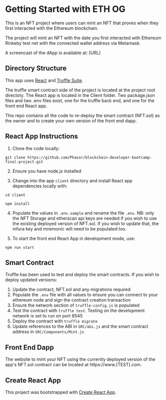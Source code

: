 # Getting Started with ETH OG

This is an NFT project where users can mint an NFT that proves when they first interacted with the Ethereum blockchain.

The project will mint an NFT with the date you first interacted with Ethereum Rinkeby test net with the connected wallet address via Metamask.



A screencast of the dApp is available at: [URL]

## Directory Structure

This app uses [React](https://reactjs.org/) and [Truffle Suite](https://trufflesuite.com/).

The truffle smart contract side of the project is located at the project root directoty. The React app is located in the Client folder. Two package.json files and two .env files exist, one for the truffle back end, and one for the front end React app.

This repo contains all the code to re-deploy the smart contract (NFT.sol) as the owner and to create your own version of the front end dapp.


## React App Instructions

1. Clone the code locally: 

`git clone https://github.com/Phasor/blockchain-developer-bootcamp-final-project.git`

2. Ensure you have node.js installed

3. Change into the app `client` directory and install React app dependencies locally with:

`cd client`

`npm install`

4. Populate the values in `.env.sample` and rename the file `.env`. NB: only the NFT Storage and etherscan api keys are needed if you wish to use the existing deployed version of NFT.sol. If you wish to update that, the infura key and mnemonic will need to be populated too.

5. To start the front end React App in development mode, use:

`npm run start`

## Smart Contract

Truffle has been used to test and deploy the smart contracts. If you wish to deploy updated versions:
1. Update the contract, NFT.sol and any migrations required
2. Populate the `.env` file with all values to ensure you can connect to your ethereum node and sign the contract creation transaction
3. Ensure the network section of `truffle-config.js` is populated
4. Test the contract with `truffle test`. Testing on the development network is set to run on port 8545
5. Deploy the contract with `truffle migrate`
6. Update references to the ABI in `SRC/abi.js` and the smart contract address in `SRC/Components/Mint.js`

## Front End Dapp

The website to mint your NFT using the currently deployed version of the app's NFT.sol contract can be located at https://www.[TEST].com.

## Create React App

This project was bootstrapped with [Create React App](https://github.com/facebook/create-react-app).

